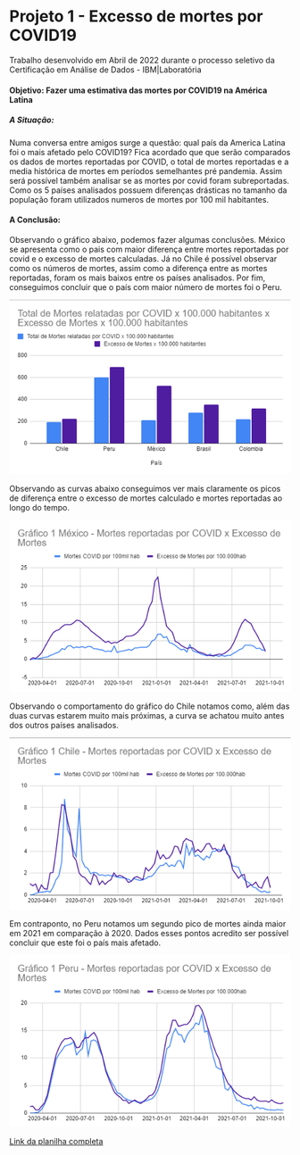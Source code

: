 # Projeto 1 - Excesso de mortes por COVID19
Trabalho desenvolvido em Abril de 2022 durante o processo seletivo da Certificação em Análise de Dados - IBM|Laboratória
#### Objetivo: Fazer uma estimativa das mortes por COVID19 na América Latina

##### A Situação:
Numa conversa entre amigos surge a questão: qual país da America Latina foi o mais afetado pelo COVID19? Fica acordado que que serão comparados os dados de mortes reportadas por COVID, o total de mortes reportadas e a media histórica de mortes em períodos semelhantes pré pandemia. Assim será possível também analisar se as mortes por covid foram subreportadas. Como os 5 países analisados possuem diferenças drásticas no tamanho da população foram utilizados numeros de mortes por 100 mil habitantes.

#### A Conclusão:
Observando o gráfico abaixo, podemos fazer algumas conclusões. México se apresenta como o pais com maior diferença entre mortes reportadas por covid e o excesso de mortes calculadas. Já no Chile é possível observar como os números de mortes, assim como a diferença entre as mortes reportadas, foram os mais baixos entre os países analisados. Por fim, conseguimos concluir que o país com maior número de mortes foi o Peru.

![Comparação entre os Países](https://github.com/Anacaloi/certificacao-ibm-laboratoria/blob/main/p1-covid/img/comparacao-paises.png)

Observando as curvas abaixo conseguimos ver mais claramente os picos de diferença entre o excesso de mortes calculado e mortes reportadas ao longo do tempo. 

![Gráfico México](https://github.com/Anacaloi/certificacao-ibm-laboratoria/blob/main/p1-covid/img/mexico.png)

Observando o comportamento do gráfico do Chile notamos como, além das duas curvas estarem muito mais próximas, a curva se achatou muito antes dos outros países analisados.

![Gráfico Chile](https://github.com/Anacaloi/certificacao-ibm-laboratoria/blob/main/p1-covid/img/chile.png)

Em contraponto, no Peru notamos um segundo pico de mortes ainda maior em 2021 em comparação à 2020. Dados esses pontos acredito ser possível concluir que este foi o país mais afetado.

![Gráfico Peru](https://github.com/Anacaloi/certificacao-ibm-laboratoria/blob/main/p1-covid/img/peru.png)

<a href="https://docs.google.com/spreadsheets/d/12otWRGbmXMpnULyK8PY9IVHzQIV-7SoKBIuZGF7Y8Ro/edit?usp=sharing">Link da planilha completa</a>
